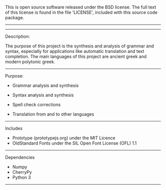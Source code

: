 This is open source software released under the BSD license.
The full text of this license is found in the file 'LICENSE',
included with this source code package.

------------------------------------------------------------------------
------------------------------------------------------------------------
Description:

The purpose of this project is the synthesis and analysis of grammar
and syntax, especially for applications like automatic translation and
text completion. The main languages of this project are ancient greek
and modern polytonic greek.

------------------------------------------------------------------------
Purpose:

- Grammar analysis and synthesis

- Syntax analysis and synthesis

- Spell check corrections

- Translation from and to other languages

------------------------------------------------------------------------
Includes

- Prototype (prototypejs.org) under the MIT Licence
- OldStandard Fonts under the SIL Open Font License (OFL) 1.1
------------------------------------------------------------------------
Dependencies

- Numpy
- CherryPy
- Python 3

------------------------------------------------------------------------
